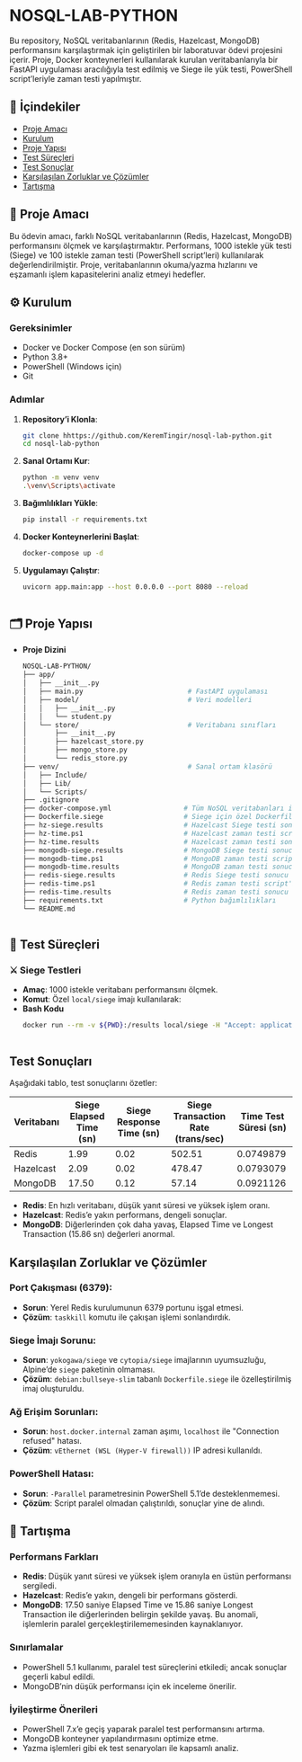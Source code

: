 # NOSQL-LAB-PYTHON

Bu repository, NoSQL veritabanlarının (Redis, Hazelcast, MongoDB) performansını karşılaştırmak için geliştirilen bir laboratuvar ödevi projesini içerir. Proje, Docker konteynerleri kullanılarak kurulan veritabanlarıyla bir FastAPI uygulaması aracılığıyla test edilmiş ve Siege ile yük testi, PowerShell script’leriyle zaman testi yapılmıştır.



## 📖 İçindekiler
- [Proje Amacı](#proje-amaci)
- [Kurulum](#kurulum)
- [Proje Yapısı](#proje-yapisi)
- [Test Süreçleri](#test-surecleri)
- [Test Sonuçlar](#test-sonuclar)
- [Karşılaşılan Zorluklar ve Çözümler](#karsilasilan-zorluklar-ve-cozumler)
- [Tartışma](#tartisma)



## 📌 Proje Amacı

Bu ödevin amacı, farklı NoSQL veritabanlarının (Redis, Hazelcast, MongoDB) performansını ölçmek ve karşılaştırmaktır. Performans, 1000 istekle yük testi (Siege) ve 100 istekle zaman testi (PowerShell script’leri) kullanılarak değerlendirilmiştir. Proje, veritabanlarının okuma/yazma hızlarını ve eşzamanlı işlem kapasitelerini analiz etmeyi hedefler.



## ⚙️ Kurulum

### Gereksinimler
- Docker ve Docker Compose (en son sürüm)
- Python 3.8+
- PowerShell (Windows için)
- Git

### Adımlar

1. **Repository’i Klonla**:
   ```bash
   git clone hhttps://github.com/KeremTingir/nosql-lab-python.git
   cd nosql-lab-python

2. **Sanal Ortamı Kur**:
    ```bash
    python -m venv venv
    .\venv\Scripts\activate

3. **Bağımlılıkları Yükle**:
    ```bash
    pip install -r requirements.txt

4. **Docker Konteynerlerini Başlat**:
    ```bash
    docker-compose up -d

5. **Uygulamayı Çalıştır**:
    ```bash
    uvicorn app.main:app --host 0.0.0.0 --port 8080 --reload



## 🗂️ Proje Yapısı

- **Proje Dizini**
    ```bash
    NOSQL-LAB-PYTHON/
    ├── app/
    │   ├── __init__.py
    │   ├── main.py                          # FastAPI uygulaması
    │   ├── model/                           # Veri modelleri
    │   │   ├── __init__.py
    │   │   └── student.py
    │   └── store/                           # Veritabanı sınıfları
    │       ├── __init__.py
    │       ├── hazelcast_store.py
    │       ├── mongo_store.py
    │       └── redis_store.py
    ├── venv/                                # Sanal ortam klasörü
    │   ├── Include/
    │   ├── Lib/
    │   └── Scripts/
    ├── .gitignore
    ├── docker-compose.yml                  # Tüm NoSQL veritabanları için Docker tanımı
    ├── Dockerfile.siege                    # Siege için özel Dockerfile
    ├── hz-siege.results                    # Hazelcast Siege testi sonucu
    ├── hz-time.ps1                         # Hazelcast zaman testi script'i
    ├── hz-time.results                     # Hazelcast zaman testi sonucu
    ├── mongodb-siege.results               # MongoDB Siege testi sonucu
    ├── mongodb-time.ps1                    # MongoDB zaman testi script'i
    ├── mongodb-time.results                # MongoDB zaman testi sonucu
    ├── redis-siege.results                 # Redis Siege testi sonucu
    ├── redis-time.ps1                      # Redis zaman testi script'i
    ├── redis-time.results                  # Redis zaman testi sonucu
    ├── requirements.txt                    # Python bağımlılıkları
    └── README.md



## 🧪 Test Süreçleri

### ⚔️ Siege Testleri

- **Amaç**: 1000 istekle veritabanı performansını ölçmek.
- **Komut**: Özel `local/siege` imajı kullanılarak:
- **Bash Kodu**
    ```bash
    docker run --rm -v ${PWD}:/results local/siege -H "Accept: application/json" -c10 -r100 "http://<IP_ADRESI>:8080/nosql-lab-<db>/ogrenci_no=2025000001" > <db>-siege.results



## Test Sonuçları

Aşağıdaki tablo, test sonuçlarını özetler:

| Veritabanı | Siege Elapsed Time (sn) | Siege Response Time (sn) | Siege Transaction Rate (trans/sec) | Time Test Süresi (sn) |
|------------|---------------------------|--------------------------|------------------------------------|-----------------------|
| Redis      | 1.99                      | 0.02                     | 502.51                             | 0.0749879             |
| Hazelcast  | 2.09                      | 0.02                     | 478.47                             | 0.0793079             |
| MongoDB    | 17.50                     | 0.12                     | 57.14                              | 0.0921126             |

*   **Redis**: En hızlı veritabanı, düşük yanıt süresi ve yüksek işlem oranı.
*   **Hazelcast**: Redis’e yakın performans, dengeli sonuçlar.
*   **MongoDB**: Diğerlerinden çok daha yavaş, Elapsed Time ve Longest Transaction (15.86 sn) değerleri anormal.



## Karşılaşılan Zorluklar ve Çözümler

### Port Çakışması (6379):
*   **Sorun**: Yerel Redis kurulumunun 6379 portunu işgal etmesi.
*   **Çözüm**: `taskkill` komutu ile çakışan işlemi sonlandırdık.

### Siege İmajı Sorunu:
*   **Sorun**: `yokogawa/siege` ve `cytopia/siege` imajlarının uyumsuzluğu, Alpine’de `siege` paketinin olmaması.
*   **Çözüm**: `debian:bullseye-slim` tabanlı `Dockerfile.siege` ile özelleştirilmiş imaj oluşturuldu.

### Ağ Erişim Sorunları:
*   **Sorun**: `host.docker.internal` zaman aşımı, `localhost` ile "Connection refused" hatası.
*   **Çözüm**: `vEthernet (WSL (Hyper-V firewall))` IP adresi kullanıldı.

### PowerShell Hatası:
*   **Sorun**: `-Parallel` parametresinin PowerShell 5.1’de desteklenmemesi.
*   **Çözüm**: Script paralel olmadan çalıştırıldı, sonuçlar yine de alındı.



## 💬 Tartışma

### Performans Farkları
- **Redis**: Düşük yanıt süresi ve yüksek işlem oranıyla en üstün performansı sergiledi.
- **Hazelcast**: Redis’e yakın, dengeli bir performans gösterdi.
- **MongoDB**: 17.50 saniye Elapsed Time ve 15.86 saniye Longest Transaction ile diğerlerinden belirgin şekilde yavaş. Bu anomali, işlemlerin paralel gerçekleştirilememesinden kaynaklanıyor.

### Sınırlamalar
- PowerShell 5.1 kullanımı, paralel test süreçlerini etkiledi; ancak sonuçlar geçerli kabul edildi.
- MongoDB’nin düşük performansı için ek inceleme önerilir.

### İyileştirme Önerileri
- PowerShell 7.x’e geçiş yaparak paralel test performansını artırma.
- MongoDB konteyner yapılandırmasını optimize etme.
- Yazma işlemleri gibi ek test senaryoları ile kapsamlı analiz.

